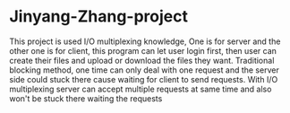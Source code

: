 # Jinyang-Zhang-project
This project is used  I/O multiplexing knowledge, One is for server and the other one is for client, this program can let user login first, then user can create their files and upload or download the files they want. Traditional blocking method, one time can only deal with one request and the server side could stuck there cause waiting for client to send requests. With  I/O multiplexing  server can accept multiple requests at same time and also won't be stuck there waiting the requests
